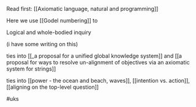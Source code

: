 Read first: [[Axiomatic language, natural and programming]]


Here we use [[Godel numbering]] to 



Logical and whole-bodied inquiry


(i have some writing on this)


ties into [[_a proposal for a unified global knowledge system]] and [[a proposal for ways to resolve un-alignment of objectives via an axiomatic system for strings]]


ties into [[power - the ocean and beach, waves]], [[intention vs. action]], [[aligning on the top-level question]]


#uks
